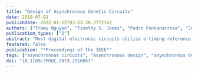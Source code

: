 ```yaml
---
title: "Design of Asynchronous Genetic Circuits"
date: 2019-07-01
publishDate: 2022-01-12T03:23:30.377216Z
authors: ["Tramy Nguyen", "Timothy S. Jones", "Pedro Fontanarrosa", "Jeanet V. Mante", "Zach Zundel", "Douglas Densmore", "Chris J. Myers"]
publication_types: ["2"]
abstract: "Most digital electronic circuits utilize a timing reference to synchronize the progression of signals and enable sequential memory elements. These designs may not be realizable in biological substrates due to the lack of a reliable high-frequency clock signal. Asynchronous designs eliminate the need for a clock with data encodings and request/acknowledge handshake protocols. This paper proposes a workflow to automate the design of asynchronous genetic circuits. This workflow extends genetic design tools by leveraging asynchronous logic design methods customized for this technology. This workflow is demonstrated on a genetic sensor that uses filtering and cellular communication to improve its reliability."
featured: false
publication: "*Proceedings of the IEEE*"
tags: ["asynchronous circuits", "Asynchronous design", "asynchronous designs", "asynchronous genetic circuits", "asynchronous logic design methods", "biological substrates", "Biological system modeling", "digital circuits", "digital electronic circuits", "Formal verification", "genetic circuits", "Genetic communication", "genetic design automation (GDA)", "genetic design tools", "genetic sensor", "high-frequency clock signal", "logic design", "Molecular communication (telecommunication)", "sequential memory elements", "standards", "synthetic biology", "Synthetic biology", "timing reference", "verification"]
doi: "10.1109/JPROC.2019.2916057"
---
```


